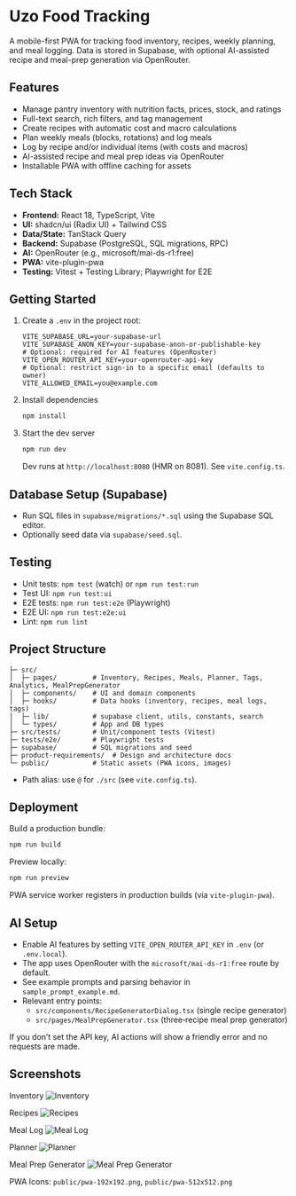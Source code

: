 # Uzo Food Tracking

A mobile-first PWA for tracking food inventory, recipes, weekly planning, and meal logging. Data is stored in Supabase, with optional AI-assisted recipe and meal-prep generation via OpenRouter.

## Features
- Manage pantry inventory with nutrition facts, prices, stock, and ratings
- Full-text search, rich filters, and tag management
- Create recipes with automatic cost and macro calculations
- Plan weekly meals (blocks, rotations) and log meals
- Log by recipe and/or individual items (with costs and macros)
- AI-assisted recipe and meal prep ideas via OpenRouter
- Installable PWA with offline caching for assets

## Tech Stack
- **Frontend:** React 18, TypeScript, Vite
- **UI:** shadcn/ui (Radix UI) + Tailwind CSS
- **Data/State:** TanStack Query
- **Backend:** Supabase (PostgreSQL, SQL migrations, RPC)
- **AI:** OpenRouter (e.g., microsoft/mai-ds-r1:free)
- **PWA:** vite-plugin-pwa
- **Testing:** Vitest + Testing Library; Playwright for E2E

## Getting Started
1. Create a `.env` in the project root:
   ```env
   VITE_SUPABASE_URL=your-supabase-url
   VITE_SUPABASE_ANON_KEY=your-supabase-anon-or-publishable-key
   # Optional: required for AI features (OpenRouter)
   VITE_OPEN_ROUTER_API_KEY=your-openrouter-api-key
   # Optional: restrict sign-in to a specific email (defaults to owner)
   VITE_ALLOWED_EMAIL=you@example.com
   ```
2. Install dependencies
   ```sh
   npm install
   ```
3. Start the dev server
   ```sh
   npm run dev
   ```
   Dev runs at `http://localhost:8080` (HMR on 8081). See `vite.config.ts`.

## Database Setup (Supabase)
- Run SQL files in `supabase/migrations/*.sql` using the Supabase SQL editor.
- Optionally seed data via `supabase/seed.sql`.

## Testing
- Unit tests: `npm test` (watch) or `npm run test:run`
- Test UI: `npm run test:ui`
- E2E tests: `npm run test:e2e` (Playwright)
- E2E UI: `npm run test:e2e:ui`
- Lint: `npm run lint`

## Project Structure
```
├─ src/
│  ├─ pages/         # Inventory, Recipes, Meals, Planner, Tags, Analytics, MealPrepGenerator
│  ├─ components/    # UI and domain components
│  ├─ hooks/         # Data hooks (inventory, recipes, meal logs, tags)
│  ├─ lib/           # supabase client, utils, constants, search
│  └─ types/         # App and DB types
├─ src/tests/        # Unit/component tests (Vitest)
├─ tests/e2e/        # Playwright tests
├─ supabase/         # SQL migrations and seed
├─ product-requirements/  # Design and architecture docs
└─ public/           # Static assets (PWA icons, images)
```

- Path alias: use `@` for `./src` (see `vite.config.ts`).

## Deployment
Build a production bundle:
```sh
npm run build
```
Preview locally:
```sh
npm run preview
```

PWA service worker registers in production builds (via `vite-plugin-pwa`).

## AI Setup
- Enable AI features by setting `VITE_OPEN_ROUTER_API_KEY` in `.env` (or `.env.local`).
- The app uses OpenRouter with the `microsoft/mai-ds-r1:free` route by default.
- See example prompts and parsing behavior in `sample_prompt_example.md`.
- Relevant entry points:
  - `src/components/RecipeGeneratorDialog.tsx` (single recipe generator)
  - `src/pages/MealPrepGenerator.tsx` (three‑recipe meal prep generator)

If you don’t set the API key, AI actions will show a friendly error and no requests are made.

## Screenshots

Inventory
![Inventory](public/screenshots/inventory.png)

Recipes
![Recipes](public/screenshots/recipes.png)

Meal Log
![Meal Log](public/screenshots/meals.png)

Planner
![Planner](public/screenshots/planner.png)

Meal Prep Generator
![Meal Prep Generator](public/screenshots/meal-prep-generator.png)

PWA Icons: `public/pwa-192x192.png`, `public/pwa-512x512.png`

 
